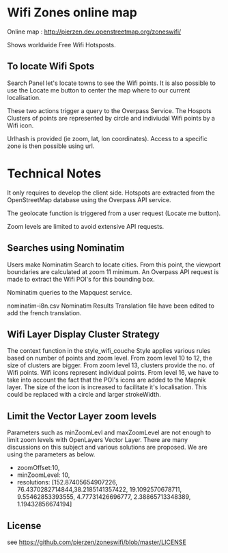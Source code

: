 Wifi Zones online map
=====================

Online map : http://pierzen.dev.openstreetmap.org/zoneswifi/

Shows worldwide Free Wifi Hotsposts.

To locate Wifi Spots
--------------------

Search Panel let's locate towns to see the Wifi points. It is also possible to use the Locate me button to center the map where to our current localisation.

These two actions trigger a query to the Overpass Service. The Hospots Clusters of points are represented by circle and indiviudal Wifi points by a Wifi icon.

Urlhash is provided (ie zoom, lat, lon coordinates). Access to a specific zone is then possible using url.

Technical Notes
=================

It only requires to develop the client side. Hotspots are extracted from the OpenStreetMap database using the Overpass API service. 

The geolocate function is triggered from a user request (Locate me button).

Zoom levels are limited to avoid extensive API requests.

Searches using Nominatim
------------------------

Users make Nominatim Search to locate cities. From this point, the viewport boundaries are calculated at zoom 11 minimum. An Overpass API request is made to extract the Wifi POI's for this bounding box.

Nominatim queries to the Mapquest service.

nominatim-i8n.csv Nominatim Results Translation file have been edited to add the french translation.

Wifi Layer Display Cluster Strategy
----------------------

The context function in the style_wifi_couche Style applies various rules based on number of points and zoom level. From zoom level 10 to 12, the size of clusters are bigger. From zoom level 13, 
 clusters provide the no. of Wifi points. Wifi icons represent individual points. From level 16, we have to take into account the fact that the POI's icons are added to the Mapnik layer.
 The size of the icon is increased to facilitate it's localisation. This could be replaced with a circle and larger strokeWidth. 

Limit the Vector Layer zoom levels
----------------------------------

Parameters such as minZoomLevl and maxZoomLevel are not enough to limit zoom levels with OpenLayers Vector Layer. There are many discussions on this subject and various solutions are proposed. We are using the parameters as below.

*	zoomOffset:10,
*	minZoomLevel: 10,
*	resolutions: [152.87405654907226, 76.4370282714844,38.2185141357422, 19.1092570678711, 9.55462853393555, 4.77731426696777, 2.38865713348389, 1.19432856674194]

License
-------
see https://github.com/pierzen/zoneswifi/blob/master/LICENSE

